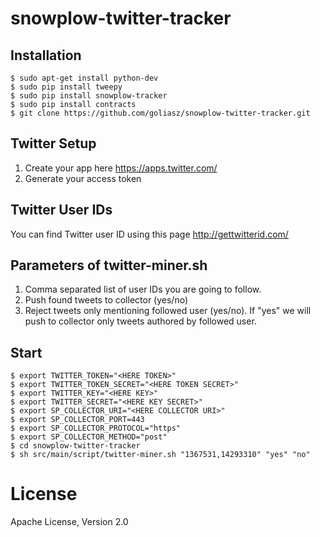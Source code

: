 # snowplow-twitter-tracker

## Installation
```
$ sudo apt-get install python-dev
$ sudo pip install tweepy
$ sudo pip install snowplow-tracker
$ sudo pip install contracts
$ git clone https://github.com/goliasz/snowplow-twitter-tracker.git
```
## Twitter Setup

1. Create your app here https://apps.twitter.com/
2. Generate your access token

## Twitter User IDs

You can find Twitter user ID using this page http://gettwitterid.com/

## Parameters of twitter-miner.sh

1. Comma separated list of user IDs you are going to follow.
2. Push found tweets to collector (yes/no)
3. Reject tweets only mentioning followed user (yes/no). If "yes" we will push to collector only tweets authored by followed user.

## Start
```
$ export TWITTER_TOKEN="<HERE TOKEN>" 
$ export TWITTER_TOKEN_SECRET="<HERE TOKEN SECRET>" 
$ export TWITTER_KEY="<HERE KEY>" 
$ export TWITTER_SECRET="<HERE KEY SECRET>"
$ export SP_COLLECTOR_URI="<HERE COLLECTOR URI>"
$ export SP_COLLECTOR_PORT=443
$ export SP_COLLECTOR_PROTOCOL="https"
$ export SP_COLLECTOR_METHOD="post"
$ cd snowplow-twitter-tracker
$ sh src/main/script/twitter-miner.sh "1367531,14293310" "yes" "no"
```

# License
Apache License, Version 2.0
